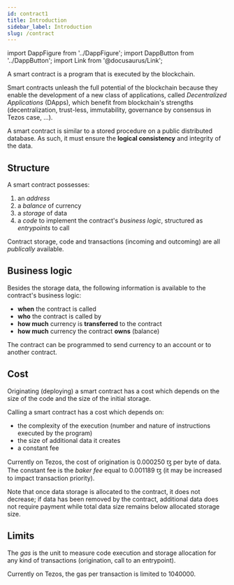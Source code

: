 ```yaml
---
id: contract1
title: Introduction
sidebar_label: Introduction
slug: /contract
---
```


import DappFigure from '../DappFigure';
import DappButton from '../DappButton';
import Link from '@docusaurus/Link';

A smart contract is a program that is executed by the blockchain.

<DappFigure img='smart-contract.svg' width='40%'/>

Smart contracts unleash the full potential of the blockchain because they enable the development of a new class of applications, called *Decentralized Applications* (DApps), which benefit from blockchain's strengths (decentralization, trust-less, immutability, governance by consensus in <Link to='/docs/dapp-tools/tezos'>Tezos</Link> case, ...).

A smart contract is similar to a stored procedure on a public distributed database. As such, it must ensure the **logical consistency** and integrity of the data.

## Structure

A smart contract possesses:
1. an *address*
2. a *balance* of currency
3. a *storage* of data
4. a *code* to implement the contract's *business logic*, structured as *entrypoints* to call

Contract storage, code and transactions (incoming and outcoming) are all *publically* available.

## Business logic

Besides the storage data, the following information is available to the contract's business logic:
* **when** the contract is called
* **who** the contract is called by
* **how much** currency is **transferred** to the contract
* **how much** currency the contract **owns** (balance)

The contract can be programmed to send currency to an account or to another contract.

## Cost

Originating (deploying) a smart contract has a cost which depends on the size of the code and the size of the initial storage.

Calling a smart contract has a cost which depends on:
* the complexity of the execution (number and nature of instructions executed by the program)
* the size of additional data it creates
* a constant fee

Currently on <Link to='/docs/dapp-tools/tezos'>Tezos</Link>, the cost of origination is 0.000250 ꜩ per byte of data. The constant fee is the *baker fee* equal to 0.001189 ꜩ (it may be increased to impact transaction priority).

Note that once data storage is allocated to the contract, it does not decrease; if data has been removed by the contract, additional data does not require payment while total data size remains below allocated storage size.

## Limits

The *gas* is the unit to measure code execution and storage allocation for any kind of transactions (origination, call to an entrypoint).

Currently on <Link to='/docs/dapp-tools/tezos'>Tezos</Link>, the gas per transaction is limited to 1040000.

